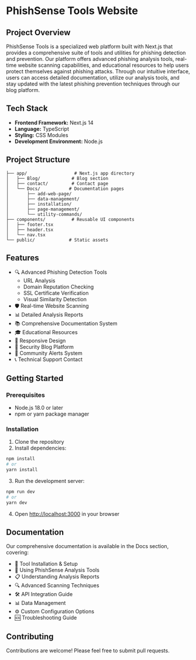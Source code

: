 # PhishSense Tools Website

## Project Overview

PhishSense Tools is a specialized web platform built with Next.js that provides a comprehensive suite of tools and utilities for phishing detection and prevention. Our platform offers advanced phishing analysis tools, real-time website scanning capabilities, and educational resources to help users protect themselves against phishing attacks. Through our intuitive interface, users can access detailed documentation, utilize our analysis tools, and stay updated with the latest phishing prevention techniques through our blog platform.

## Tech Stack

- **Frontend Framework:** Next.js 14
- **Language:** TypeScript
- **Styling:** CSS Modules
- **Development Environment:** Node.js

## Project Structure

```
├── app/                  # Next.js app directory
│   ├── Blog/            # Blog section
│   ├── contact/         # Contact page
│   └── Docs/           # Documentation pages
│       ├── add-web-page/
│       ├── data-management/
│       ├── installation/
│       ├── page-management/
│       └── utility-commands/
├── components/          # Reusable UI components
│   ├── footer.tsx
│   ├── header.tsx
│   └── nav.tsx
└── public/             # Static assets
```

## Features

- 🔍 Advanced Phishing Detection Tools
  - URL Analysis
  - Domain Reputation Checking
  - SSL Certificate Verification
  - Visual Similarity Detection
- 🛡️ Real-time Website Scanning
- 📊 Detailed Analysis Reports
- 📚 Comprehensive Documentation System
- 🎓 Educational Resources
- 📱 Responsive Design
- 📝 Security Blog Platform
- 📢 Community Alerts System
- 📞 Technical Support Contact

## Getting Started

### Prerequisites

- Node.js 18.0 or later
- npm or yarn package manager

### Installation

1. Clone the repository
2. Install dependencies:

```bash
npm install
# or
yarn install
```

3. Run the development server:

```bash
npm run dev
# or
yarn dev
```

4. Open [http://localhost:3000](http://localhost:3000) in your browser

## Documentation

Our comprehensive documentation is available in the Docs section, covering:

- 🔧 Tool Installation & Setup
- 🎯 Using PhishSense Analysis Tools
- 📋 Understanding Analysis Reports
- 🔍 Advanced Scanning Techniques
- 🛠️ API Integration Guide
- 📊 Data Management
- ⚙️ Custom Configuration Options
- 🆘 Troubleshooting Guide

## Contributing

Contributions are welcome! Please feel free to submit pull requests.

